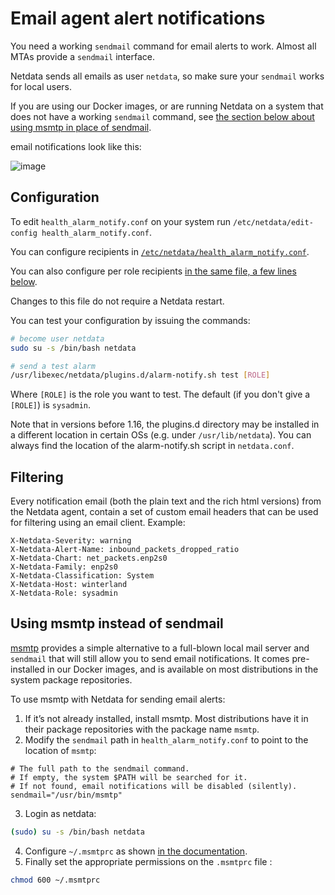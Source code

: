 <!--
title: "Email agent alert notifications"
sidebar_label: "Email"
custom_edit_url: "https://github.com/netdata/netdata/edit/master/health/notifications/email/README.md"
learn_status: "Published"
learn_topic_type: "Tasks"
learn_rel_path: "Integrations/Notify/Agent alert notifications"
learn_autogeneration_metadata: "{'part_of_cloud': True, 'part_of_agent': True}"
-->

# Email agent alert notifications

You need a working `sendmail` command for email alerts to work. Almost all MTAs provide a `sendmail` interface.

Netdata sends all emails as user `netdata`, so make sure your `sendmail` works for local users.

If you are using our Docker images, or are running Netdata on a system that does not have a working `sendmail`
command, see [the section below about using msmtp in place of sendmail](#using-msmtp-instead-of-sendmail).

email notifications look like this:

![image](https://user-images.githubusercontent.com/1905463/133216974-a2ca0e4f-787b-4dce-b1b2-9996a8c5f718.png)

## Configuration

To edit `health_alarm_notify.conf` on your system run `/etc/netdata/edit-config health_alarm_notify.conf`.

You can configure recipients in [`/etc/netdata/health_alarm_notify.conf`](https://github.com/netdata/netdata/blob/99d44b7d0c4e006b11318a28ba4a7e7d3f9b3bae/conf.d/health_alarm_notify.conf#L101).

You can also configure per role recipients [in the same file, a few lines below](https://github.com/netdata/netdata/blob/99d44b7d0c4e006b11318a28ba4a7e7d3f9b3bae/conf.d/health_alarm_notify.conf#L313).

Changes to this file do not require a Netdata restart.

You can test your configuration by issuing the commands:

```sh
# become user netdata
sudo su -s /bin/bash netdata

# send a test alarm
/usr/libexec/netdata/plugins.d/alarm-notify.sh test [ROLE]
```

Where `[ROLE]` is the role you want to test. The default (if you don't give a `[ROLE]`) is `sysadmin`.

Note that in versions before 1.16, the plugins.d directory may be installed in a different location in certain OSs (e.g. under `/usr/lib/netdata`). 
You can always find the location of the alarm-notify.sh script in `netdata.conf`.

## Filtering

Every notification email (both the plain text and the rich html versions) from the Netdata agent, contain a set of custom email headers that can be used for filtering using an email client. Example:

```
X-Netdata-Severity: warning
X-Netdata-Alert-Name: inbound_packets_dropped_ratio
X-Netdata-Chart: net_packets.enp2s0
X-Netdata-Family: enp2s0
X-Netdata-Classification: System
X-Netdata-Host: winterland
X-Netdata-Role: sysadmin
```

## Using msmtp instead of sendmail

[msmtp](https://marlam.de/msmtp/) provides a simple alternative to a full-blown local mail server and `sendmail`
that will still allow you to send email notifications. It comes pre-installed in our Docker images, and is available
on most distributions in the system package repositories.

To use msmtp with Netdata for sending email alerts:

1. If it’s not already installed, install msmtp. Most distributions have it in their package repositories with the
   package name `msmtp`.
2. Modify the `sendmail` path in `health_alarm_notify.conf` to point to the location of `msmtp`:
```
# The full path to the sendmail command.
# If empty, the system $PATH will be searched for it.
# If not found, email notifications will be disabled (silently).
sendmail="/usr/bin/msmtp"
```
3. Login as netdata:
```sh
(sudo) su -s /bin/bash netdata
```
4. Configure `~/.msmtprc` as shown [in the documentation](https://marlam.de/msmtp/documentation/).
5. Finally set the appropriate permissions on the `.msmtprc` file :
```sh
chmod 600 ~/.msmtprc
```
